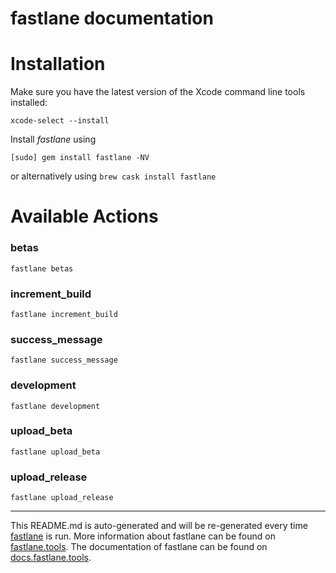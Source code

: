 fastlane documentation
================
# Installation

Make sure you have the latest version of the Xcode command line tools installed:

```
xcode-select --install
```

Install _fastlane_ using
```
[sudo] gem install fastlane -NV
```
or alternatively using `brew cask install fastlane`

# Available Actions
### betas
```
fastlane betas
```

### increment_build
```
fastlane increment_build
```

### success_message
```
fastlane success_message
```

### development
```
fastlane development
```

### upload_beta
```
fastlane upload_beta
```

### upload_release
```
fastlane upload_release
```


----

This README.md is auto-generated and will be re-generated every time [fastlane](https://fastlane.tools) is run.
More information about fastlane can be found on [fastlane.tools](https://fastlane.tools).
The documentation of fastlane can be found on [docs.fastlane.tools](https://docs.fastlane.tools).
